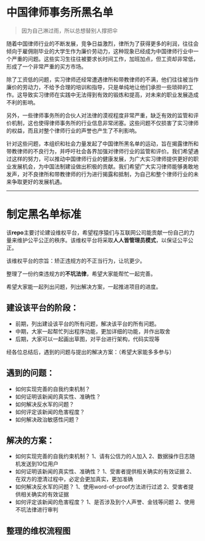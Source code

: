 # 中国律师事务所黑名单
> 因为自己淋过雨，所以总想替别人撑把伞

随着中国律师行业的不断发展，竞争日益激烈，律所为了获得更多的利润，往往会倾向于雇佣刚毕业的大学生作为廉价劳动力，这种现象已经成为中国律师行业中一个严重的问题。这些实习生往往被要求长时间工作，加班加点，但工资却非常低，形成了一个非常严重的买方市场。

除了工资低的问题，实习律师还经常遭遇律所和带教律师的不满，他们往往被当作廉价的劳动力，不给予合理的培训和指导，只是单纯地让他们承担一些琐碎的工作。这导致实习律师在实践中无法得到有效的锻炼和提高，对未来的职业发展造成不利的影响。

另外，一些律师事务所的合伙人对法律的漠视程度非常严重，缺乏有效的监管和评价机制，这也使得律师事务所的行业信息非常闭塞。这些问题不仅损害了实习律师的权益，而且对整个律师行业的声誉也产生了不利影响。

针对这些问题，本组织和社会力量发起了中国律所黑名单的运动，旨在揭露律所和带教律师的不良行为，并呼吁社会各界加强对律师行业的监管和评价。我们希望通过这样的努力，可以推动中国律师行业的健康发展，为广大实习律师提供更好的职业发展机会，为中国法制建设做出积极的贡献。我们希望广大实习律师能够勇敢地发声，对不良律所和带教律师的行为进行揭露和抵制，为自己和整个律师行业的未来争取更好的发展机遇。

------
# 制定黑名单标准

该**repo**主要讨论建设维权平台，希望程序猿们与互联网公司能贡献一份自己的力量来维护公平公正的秩序。该维权平台将采取**人人皆管理员模式**，以保证公平公正。

该维权平台的宗旨：矫正违规方的不正当行为，让坑更少。

整理了一份约束违规方的**不坑法律**，希望大家能帮忙一起完善。

希望大家能一起列出问题，列出解决方案，一起推进项目的进度。

## 建设该平台的阶段：

- 前期，列出建设该平台的所有问题，解决该平台的所有问题。
- 中期，大家一起帮忙列出程序功能，更加详细的功能，并作出取舍
- 后期，大家可以一起画出草图，对平台进行架构，代码实现等

经各位总结后，遇到的问题与提出的解决方案：（希望大家能多多参与）

## 遇到的问题：

- 如何实现完善的自我约束机制？
- 如何证明该新闻的真实性、准确性？
- 如何解决反水军的问题？
- 如何评定该新闻的危害程度？
- 如何解决政治敏感性问题？

## 解决的方案：

- 如何实现完善的自我约束机制？
    1、请有公信力的人加入
    2、数据操作日志随机发送到10位用户
- 如何证明该新闻的真实性、准确性？
    1、受害者提供相关确实的有效证据
    2、在双方的澄清过程中，必定会更加真实，更加准确
- 如何解决反水军的问题？
    1、使用word-of-proof方法进行过滤
    2、受害者提供相关确实的有效证据
- 如何评定该新闻的危害程度？
    1、是否涉及到个人声誉、金钱等问题
    2、使用不坑法律进行审判

## 整理的维权流程图
